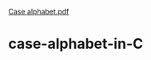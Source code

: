 [Case alphabet.pdf](https://github.com/ms0208/case-alphabet-in-C/files/9234829/Case.alphabet.pdf)
# case-alphabet-in-C
